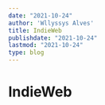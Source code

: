 ```yaml
---
date: "2021-10-24"
author: 'Wllyssys Alves'
title: IndieWeb
publishdate: "2021-10-24"
lastmod: "2021-10-24"
type: blog
---
```


# IndieWeb
